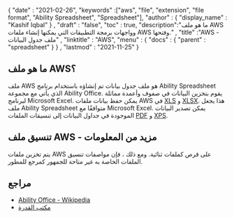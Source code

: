 {
  "date" : "2021-02-26",
  "keywords" :["aws", "file", "extension", "file format", "Ability Spreadsheet", "Spreadsheet"],
  "author" : {
    "display_name" : "Kashif Iqbal"
} ,
  "draft" : "false",
  "toc" : true,
  "description":"ما هو ملف AWS وواجهات برمجة التطبيقات التي يمكنها إنشاء ملفات AWS وفتحها." ,
  "title" :"AWS - ملف جدول البيانات" ,
  "linktitle" : "AWS",
  "menu" : {
    "docs" : {
      "parent" : "spreadsheet"
}
} ,
  "lastmod" : "2021-11-25"
}

## ما هو ملف AWS؟

ملف AWS هو ملف جدول بيانات تم إنشاؤه باستخدام برنامج Ability Spreadsheet الذي يأتي مع مجموعة Ability Office. يقوم بتخزين البيانات في صفوف وأعمدة مماثلة لبرنامج Microsoft Excel. يمكن حفظ بيانات ملفات AWS في [XLS](/ar/spreadsheet/xls/) و [XLSX](/ar/spreadsheet/xlsx/). هذا يجعل ملف Ability Spreadsheet متوافقًا مع Microsoft Excel. يمكن تصدير البيانات الموجودة في جداول البيانات إلى تنسيقات الملفات [PDF](/ar/pdf/) و [XPS](/ar/page-description-language/xps/).

## تنسيق ملف AWS - مزيد من المعلومات

يتم تخزين ملفات AWS على قرص كملفات ثنائية. ومع ذلك ، فإن مواصفات تنسيق الملفات الخاصة به غير متاحة للجمهور كمرجع للمطور.

## مراجع ##

* [Ability Office - Wikipedia](https://en.wikipedia.org/wiki/Ability_Office)
* [مكتب القدرة](https://www.ability.com/en/home/home)

